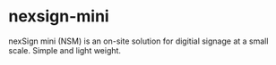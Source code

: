 # nexsign-mini
nexSign mini (NSM) is an on-site solution for digitial signage at a small scale. Simple and light weight. 
